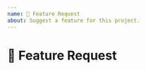 ```yaml
---
name: 🚀 Feature Request
about: Suggest a feature for this project.
---
```


<!--
Thank you for suggesting a feature!

While we try to get to every issue, we maintain a focus on this
project's current roadmap. If you believe this feature fits within
the scope of this project's current roadmap, please detail why.
-->

# 🚀 Feature Request

<!-- Provide more details below this comment. -->
